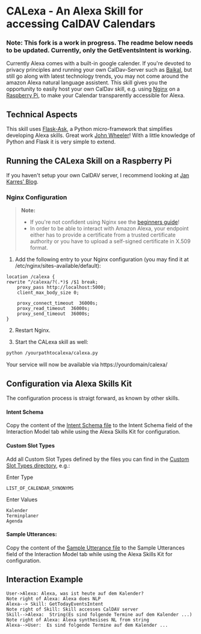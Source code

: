 # CALexa - An Alexa Skill for accessing CalDAV Calendars  

### Note: This fork is a work in progress. The readme below needs to be updated. Currently, only the GetEventsIntent is working.

Currently Alexa comes with a built-in google calender. If you're devoted to privacy principles and running your own CalDav-Server such as [Baikal](http://sabre.io/), but still go along with latest technology trends, you may not come around the amazon Alexa natural language assistent. This skill gives you the opportunity to easily host your own CalDav skill, e.g. using [Nginx](https://nginx.org) on a [Raspberry Pi](http://www.raspberrypi.org), to make your Calendar transparently accessible for Alexa.

## Technical Aspects
This skill uses [Flask-Ask](https://flask-ask.readthedocs.io), a Python micro-framework that simplifies developing Alexa skills. Great work [John Wheeler](https://twitter.com/johnwheeler_)! With a little knowledge of Python and Flask it is very simple to extend.

## Running the CALexa Skill on a Raspberry Pi

If you haven't setup your own CalDAV server, I recommend looking at [Jan Karres' Blog](https://jankarres.de/2014/01/raspberry-pi-baikal-caldav-und-carddav-server-installieren/).

### Nginx Configuration
> **Note:**
> - If you're not confident using Nginx see the [beginners guide](http://nginx.org/en/docs/beginners_guide.html)!
> - In order to be able to interact with Amazon Alexa, your endpoint either has to provide a certificate from a trusted certificate authority or you have to upload a self-signed certificate in X.509 format.

1) Add the following entry to your Nginx configuration (you may find it at /etc/nginx/sites-available/default):
```nginx
location /calexa {
rewrite ^/calexa/?(.*)$ /$1 break;
    proxy_pass http://localhost:5000;
    client_max_body_size 0;

    proxy_connect_timeout  36000s;
    proxy_read_timeout  36000s;
    proxy_send_timeout  36000s;
}
```
2) Restart Nginx.

3) Start the CALexa skill as well:
```sh
python /yourpathtocalexa/calexa.py
```
Your service will now be available via https://yourdomain/calexa/


## Configuration via Alexa Skills Kit <i class="icon-cog"></i>

The configuration process is straigt forward, as known by other skills.


#### Intent Schema

Copy the content of the [Intent Schema file](https://github.com/martin-riedl/CALexa/blob/master/speech_assets/IntentSchema_DE.json) to the Intent Schema field of the Interaction Model tab while using the Alexa Skills Kit for configuration.



#### Custom Slot Types
Add all Custom Slot Types defined by the files you can find in the [Custom Slot Types directory](https://github.com/martin-riedl/CALexa/blob/master/speech_assets//customSlotTypes), e.g.: 

Enter Type 
```
LIST_OF_CALENDAR_SYNONYMS
```

Enter Values 
```
Kalender
Terminplaner
Agenda
```

#### Sample Utterances:
Copy the content of the [Sample Utterance file](https://github.com/martin-riedl/CALexa/blob/master/speech_assets/SampleUtterances_DE.txt) to the Sample Utterances field of the Interaction Model tab while using the Alexa Skills Kit for configuration.



## Interaction Example

```sequence
User->Alexa: Alexa, was ist heute auf dem Kalender?
Note right of Alexa: Alexa does NLP
Alexa--> Skill: GetTodayEventsIntent
Note right of Skill: Skill accesses CalDAV server
Skill-->Alexa:  String(Es sind folgende Termine auf dem Kalender ...)
Note right of Alexa: Alexa synthesises NL from string
Alexa-->User:  Es sind folgende Termine auf dem Kalender ...
```
